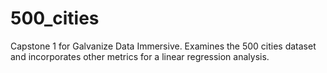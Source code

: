 # 500_cities
Capstone 1 for Galvanize Data Immersive. Examines the 500 cities dataset and incorporates other metrics for a linear regression analysis.
